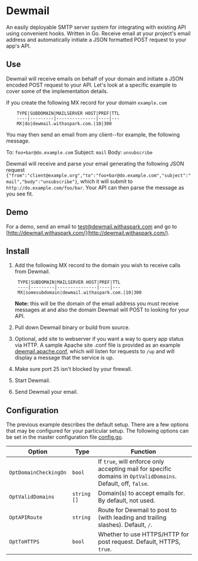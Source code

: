 Dewmail
=======

An easily deployable SMTP server system for integrating with existing API using convenient hooks. Written in Go. Receive email at your project's email address and automatically initiate a JSON formatted POST request to your app's API.

## Use ##
Dewmail will receive emails on behalf of your domain and initiate a JSON encoded POST request to your API. Let's look at a specific example to cover some of the implementation details.

If you create the following MX record for your domain ```example.com```

		TYPE|SUBDOMAIN|MAILSERVER HOST|PREF|TTL
		----|---------|---------------|----|---
		MX|do|dewmail.withaspark.com.|10|300

You may then send an email from any client--for example, the following message.

To: ```foo+bar@do.example.com```
Subject: ```mail```
Body: ```unsubscribe```
		
Dewmail will receive and parse your email generating the following JSON request ```{"from":"client@example.org","to":"foo+bar@do.example.com","subject":"mail","body":"unsubscribe"}```, which it will submit to ```http://do.example.com/foo/bar```. Your API can then parse the message as you see fit.

## Demo ##

For a demo, send an email to [test@dewmail.withaspark.com](mailto:test@dewmail.withaspark.com) and go to [http://dewmail.withaspark.com/](http://dewmail.withaspark.com/).

## Install ##
1. Add the following MX record to the domain you wish to receive calls from Dewmail.

		TYPE|SUBDOMAIN|MAILSERVER HOST|PREF|TTL
		----|---------|---------------|----|---
		MX|somesubdomain|dewmail.withaspark.com.|10|300

	**Note:** this will be the domain of the email address you must receive messages at and also the domain Dewmail will POST to looking for your API.
2. Pull down Dewmail binary or build from source.
3. Optional, add site to webserver if you want a way to query app status via HTTP. A sample Apache site .conf file is provided as an example [dewmail.apache.conf](dewmail.apache.conf), which will listen for requests to ```/up``` and will display a message that the service is up.
4. Make sure port 25 isn't blocked by your firewall.
5. Start Dewmail.
6. Send Dewmail your email.

## Configuration ##

The previous example describes the default setup. There are a few options that may be configured for your particular setup. The following options can be set in the master configuration file [config.go](config.go).

Option|Type|Function
------|----|--------
```OptDomainCheckingOn```|```bool```|If ```true```, will enforce only accepting mail for specific domains in ```OptValidDomains```. Default, off, ```false```.
```OptValidDomains```|```string []```|Domain(s) to accept emails for. By default, not used.
```OptAPIRoute```|```string```|Route for Dewmail to post to (with leading and trailing slashes). Default, ```/```.
```OptToHTTPS```|```bool```|Whether to use HTTPS/HTTP for post request. Default, HTTPS, ```true```.

